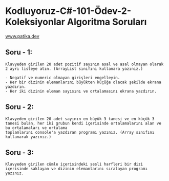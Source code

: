 # Kodluyoruz-C#-101-Ödev-2-Koleksiyonlar Algoritma Soruları
www.patika.dev

## Soru - 1:

    Klavyeden girilen 20 adet pozitif sayının asal ve asal olmayan olarak 2 ayrı listeye atın. (ArrayList sınıfını kullanara yazınız.)

    - Negatif ve numeric olmayan girişleri engelleyin.
    - Her bir dizinin elemanlarını büyükten küçüğe olacak şekilde ekrana yazdırın.
    - Her iki dizinin eleman sayısını ve ortalamasını ekrana yazdırın.

## Soru - 2:

    Klavyeden girilen 20 adet sayının en büyük 3 tanesi ve en küçük 3 tanesi bulan, her iki grubun kendi içerisinde ortalamalarını alan ve bu ortalamaları ve ortalama
    toplamlarını console'a yazdıran programı yazınız. (Array sınıfını kullanarak yazınız.)

## Soru - 3: 

    Klavyeden girilen cümle içerisindeki sesli harfleri bir dizi içerisinde saklayan ve dizinin elemanlarını sıralayan programı yazınız.